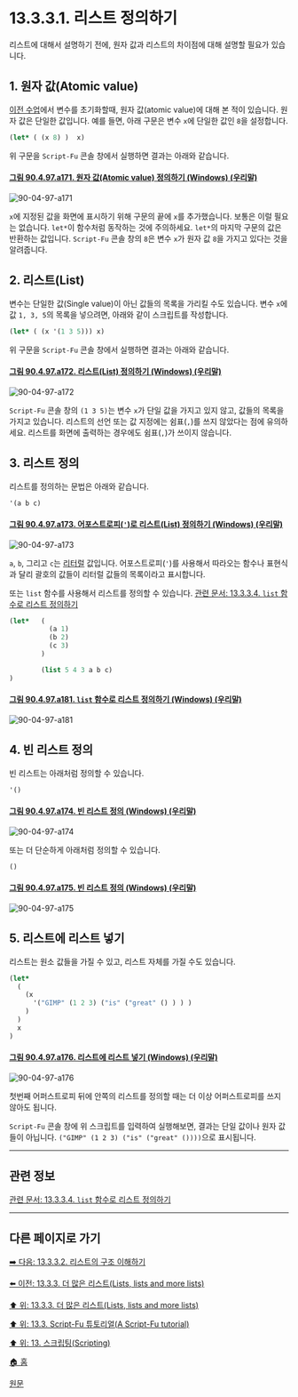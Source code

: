 # 13.3.3.1. 리스트 정의하기
리스트에 대해서 설명하기 전에, 원자 값과 리스트의 차이점에 대해 설명할 필요가 있습니다.

<a id="13-03-03-01-s1"></a>

## 1. 원자 값(Atomic value)
[이전 수업](./13-03-02-03-the_general_syntax_of_let.md)에서 변수를 초기화할때, 원자 값(atomic value)에 대해 본 적이 있습니다. 원자 값은 단일한 값입니다. 예를 들면, 아래 구문은 변수 `x`에 단일한 값인 `8`을 설정합니다.

```scheme
(let* ( (x 8) )  x)
```

위 구문을 `Script-Fu` 콘솔 창에서 실행하면 결과는 아래와 같습니다.

<a id="90-04-97-a171"></a>

#### [그림 90.4.97.a171. 원자 값(Atomic value) 정의하기 (Windows) (우리말)](./90-04-97-script_fu_console.md#90-04-97-a171)
![90-04-97-a171](https://github.com/wonder13662/gimp/assets/15767104/c1a61232-fa4a-4c4a-996f-1ea947bf2abe)

`x`에 지정된 값을 화면에 표시하기 위해 구문의 끝에 `x`를 추가했습니다. 보통은 이럴 필요는 없습니다. `let*`이 함수처럼 동작하는 것에 주의하세요. `let*`의 마지막 구문의 값은 반환하는 값입니다. `Script-Fu` 콘솔 창의 `8`은 변수 `x`가 원자 값 `8`을 가지고 있다는 것을 알려줍니다.

<a id="13-03-03-01-s2"></a>

## 2. 리스트(List)
변수는 단일한 값(Single value)이 아닌 값들의 목록을 가리킬 수도 있습니다. 변수 `x`에 값 `1, 3, 5`의 목록을 넣으려면, 아래와 같이 스크립트를 작성합니다.

```scheme
(let* ( (x '(1 3 5))) x)
```

위 구문을 `Script-Fu` 콘솔 창에서 실행하면 결과는 아래와 같습니다.

<a id="90-04-97-a172"></a>

#### [그림 90.4.97.a172. 리스트(List) 정의하기 (Windows) (우리말)](./90-04-97-script_fu_console.md#90-04-97-a172)
![90-04-97-a172](https://github.com/wonder13662/gimp/assets/15767104/c6482480-f7a5-426b-b688-deb8c8fe70d8)

`Script-Fu` 콘솔 창의 `(1 3 5)`는 변수 `x`가 단일 값을 가지고 있지 않고, 값들의 목록을 가지고 있습니다. 리스트의 선언 또는 값 지정에는 쉼표(`,`)를 쓰지 않았다는 점에 유의하세요. 리스트를 화면에 출력하는 경우에도 쉼표(`,`)가 쓰이지 않습니다.

<a id="13-03-03-01-s3"></a>

## 3. 리스트 정의
리스트를 정의하는 문법은 아래와 같습니다.

```scheme
'(a b c)
```

<a id="90-04-97-a173"></a>

#### [그림 90.4.97.a173. 어포스트로피(`'`)로 리스트(List) 정의하기 (Windows) (우리말)](./90-04-97-script_fu_console.md#90-04-97-a173)
![90-04-97-a173](https://github.com/wonder13662/gimp/assets/15767104/8271a2e8-fe6e-4e68-8f21-c337152b03fb)

`a`, `b`, 그리고 `c`는 [리터럴](https://ko.wikipedia.org/wiki/%EB%A6%AC%ED%84%B0%EB%9F%B4) 값입니다. 어포스트로피(`'`)를 사용해서 따라오는 함수나 표현식과 달리 괄호의 값들이 리터럴 값들의 목록이라고 표시합니다. 

또는 `list` 함수를 사용해서 리스트를 정의할 수 있습니다. [관련 문서: 13.3.3.4. `list` 함수로 리스트 정의하기](./13-03-03-04-defining_a_list_using_the_list_function.md)

```scheme
(let*   (
          (a 1)
          (b 2)
          (c 3)
        )

        (list 5 4 3 a b c)
)
```

<a id="90-04-97-a181"></a>

#### [그림 90.4.97.a181. `list` 함수로 리스트 정의하기 (Windows) (우리말)](./90-04-97-script_fu_console.md#90-04-97-a181)
![90-04-97-a181](https://github.com/wonder13662/gimp/assets/15767104/2689293a-9fc8-477f-838a-316a7331ba2e)

## 4. 빈 리스트 정의
빈 리스트는 아래처럼 정의할 수 있습니다.

```scheme
'()
```

<a id="90-04-97-a174"></a>

#### [그림 90.4.97.a174. 빈 리스트 정의 (Windows) (우리말)](./90-04-97-script_fu_console.md#90-04-97-a174)
![90-04-97-a174](https://github.com/wonder13662/gimp/assets/15767104/6cb06527-5628-4095-8280-a7e51075fc15)

또는 더 단순하게 아래처럼 정의할 수 있습니다.

```scheme
()
```

<a id="90-04-97-a175"></a>

#### [그림 90.4.97.a175. 빈 리스트 정의 (Windows) (우리말)](./90-04-97-script_fu_console.md#90-04-97-a175)
![90-04-97-a175](https://github.com/wonder13662/gimp/assets/15767104/31a2b6aa-e93b-4867-abee-249f49af3004)

## 5. 리스트에 리스트 넣기
리스트는 원소 값들을 가질 수 있고, 리스트 자체를 가질 수도 있습니다.

```scheme
(let*
  (
    (x
      '("GIMP" (1 2 3) ("is" ("great" () ) ) )
    )
  )
  x
)
```

<a id="90-04-97-a176"></a>

#### [그림 90.4.97.a176. 리스트에 리스트 넣기 (Windows) (우리말)](./90-04-97-script_fu_console.md#90-04-97-a176)
![90-04-97-a176](https://github.com/wonder13662/gimp/assets/15767104/1065e8bf-c140-472e-9116-d63893118ef4)

첫번째 어퍼스트로피 뒤에 안쪽의 리스트를 정의할 때는 더 이상 어퍼스트로피를 쓰지 않아도 됩니다.

`Script-Fu` 콘솔 창에 위 스크립트를 입력하여 실행해보면, 결과는 단일 값이나 원자 값들이 아닙니다. `("GIMP" (1 2 3) ("is" ("great" ())))`으로 표시됩니다.

***

## 관련 정보

[관련 문서: 13.3.3.4. `list` 함수로 리스트 정의하기](./13-03-03-04-defining_a_list_using_the_list_function.md)

***

## 다른 페이지로 가기

[➡️ 다음: 13.3.3.2. 리스트의 구조 이해하기](./13-03-03-02-how_to_think_of_lists.md)

[⬅️ 이전: 13.3.3. 더 많은 리스트(Lists, lists and more lists)](./13-03-03-00-lists-lists-and-more-lists.md)

[⬆️ 위: 13.3.3. 더 많은 리스트(Lists, lists and more lists)](./13-03-03-00-lists-lists-and-more-lists.md)

[⬆️ 위: 13.3. Script-Fu 튜토리얼(A Script-Fu tutorial)](./13-03-00-a-script-fu-tutorial.md)

[⬆️ 위: 13. 스크립팅(Scripting)](./13-00-scripting.md)

[🏠 홈](./00-home.md)

[원문](https://docs.gimp.org/2.10/ko/gimp-using-script-fu-tutorial-lists.html#idm9721)
